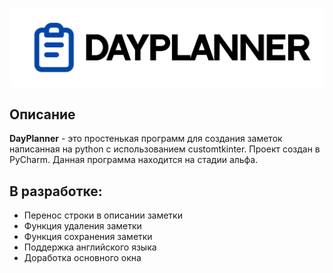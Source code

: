 <p align="center">
  <picture>
    <source media="(prefers-color-scheme: dark)" srcset="./resources/documentaiton/banner.png">
    <img src="./resources/documentaiton/banner_light.png">
  </picture>
</p>


## Описание
**DayPlanner** - это простенькая программ для создания заметок написанная на python с использованием customtkinter. Проект создан в PyCharm. Данная программа находится на стадии альфа.

## В разработке:
- Перенос строки в описании заметки
- Функция удаления заметки
- Функция сохранения заметки
- Поддержка английского языка
- Доработка основного окна
 
